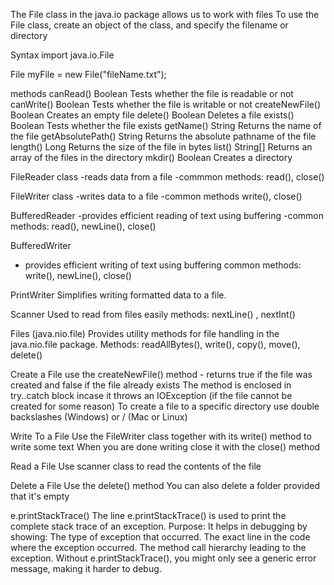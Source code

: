 The File class in the java.io package allows us to work with files
To use the File class, create an object of the class, and specify the filename or directory

Syntax
import java.io.File

File myFile = new File("fileName.txt");

methods
canRead()	Boolean	Tests whether the file is readable or not
canWrite()	Boolean	Tests whether the file is writable or not
createNewFile()	Boolean	Creates an empty file
delete()	Boolean	Deletes a file
exists()	Boolean	Tests whether the file exists
getName()	String	Returns the name of the file
getAbsolutePath()	String	Returns the absolute pathname of the file
length()	Long	Returns the size of the file in bytes
list()	String[]	Returns an array of the files in the directory
mkdir()	Boolean	Creates a directory

FileReader class
-reads data from a file
-commmon methods: read(), close()

FileWriter class
-writes data to a file
-common methods write(), close()

BufferedReader
-provides efficient reading of text using buffering
-common methods: read(), newLine(), close()

BufferedWriter
- provides efficient writing of text using buffering
common methods: write(), newLine(), close()

PrintWriter
Simplifies writing formatted data to a file.

Scanner
Used to read from files easily 
methods: nextLine() , nextInt()

Files (java.nio.file)
Provides utility methods for file handling in the java.nio.file package.
Methods: readAllBytes(), write(), copy(), move(), delete()

Create a File
use the createNewFile() method - returns true if the file was created and false if the file already exists
The method is enclosed in try..catch block incase it throws an IOException (if the file cannot be created for some reason)
To create a file to a specific directory use double backslashes (Windows) or / (Mac or Linux)

Write To a File
Use the FileWriter class together with its write() method to write some text
When you are done writing close it with the close() method

Read a File
Use scanner class to read the contents of the file

Delete a File
Use the delete() method
You can also delete a folder provided that it's empty

e.printStackTrace()
The line e.printStackTrace() is used to print the complete stack trace of an exception.
Purpose:
It helps in debugging by showing:
The type of exception that occurred.
The exact line in the code where the exception occurred.
The method call hierarchy leading to the exception.
Without e.printStackTrace(), you might only see a generic error message, making it harder to debug.